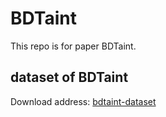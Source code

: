 # BDTaint
This repo is for paper BDTaint.

## dataset of BDTaint
Download address: [bdtaint-dataset](https://drive.google.com/file/d/17UPmNXVyMCdeo3cg4w8uekUpnJv3DH9U/view?usp=sharing)
